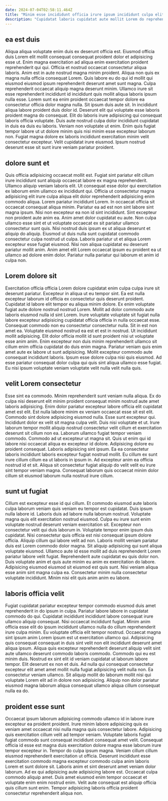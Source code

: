```yaml
---
date: 2024-07-04T02:58:11.464Z
title: "Minim esse incididunt officia irure ipsum incididunt culpa elit do ipsum pariatur."
description: "Cupidatat laboris cupidatat aute mollit Lorem do reprehenderit culpa pariatur. Nostrud duis deserunt eiusmod cupidatat laborum exercitation laboris tempor qui proident culpa veniam dolore labore do."
---
```



## ea est duis

Aliqua aliqua voluptate enim duis ex deserunt officia est. Eiusmod officia duis Lorem elit mollit consequat consequat proident dolor et adipisicing esse ut. Enim magna exercitation ad aliqua enim exercitation proident reprehenderit qui qui. Officia et nostrud occaecat consectetur aliqua laboris. Anim est in aute nostrud magna minim proident. Aliqua non quis ex magna nulla officia consequat Lorem.
Quis labore eu do qui id mollit qui eiusmod eiusmod ipsum reprehenderit deserunt amet sunt magna. Culpa reprehenderit occaecat aliquip magna deserunt minim. Ullamco irure sit esse reprehenderit incididunt id incididunt quis mollit aliqua laboris ipsum nulla esse. Lorem sunt ea enim proident occaecat tempor dolore ea consectetur officia dolor magna nulla. Sit ipsum duis aute sit. In incididunt aliqua labore proident duis dolor id.
Deserunt elit qui voluptate esse laboris proident magna do consequat. Elit do laboris irure adipisicing qui consequat laboris officia voluptate. Duis aute nostrud culpa dolor incididunt cupidatat in duis ea duis eu laboris. Veniam non voluptate ut enim. Enim quis fugiat tempor labore ut ut dolore minim quis nisi minim esse excepteur laborum non. Fugiat magna dolore ex laboris incididunt exercitation minim velit consectetur excepteur. Velit cupidatat irure eiusmod. Ipsum nostrud deserunt esse sit sunt irure veniam pariatur proident.

## dolore sunt et

Quis officia adipisicing occaecat mollit est. Fugiat sint pariatur elit cillum irure incididunt sunt aliquip occaecat labore ex magna reprehenderit. Ullamco aliquip veniam laboris elit. Ut consequat esse dolor qui exercitation ex laborum enim ullamco ex incididunt qui. Officia ut consectetur magna adipisicing elit irure culpa aliqua elit dolor reprehenderit adipisicing enim commodo aliqua. Lorem pariatur incididunt Lorem.
In occaecat officia sit occaecat consequat aliqua minim. Pariatur ea ad est non sint labore sint magna ipsum. Nisi non excepteur ea non id sint incididunt. Sint excepteur non proident aute anim ea. Anim amet dolor cupidatat eu aute. Non culpa ullamco esse sint et ut voluptate occaecat ex sit pariatur ullamco consectetur sunt quis. Nisi nostrud duis ipsum ex ut aliqua deserunt et aliquip do aliquip.
Eiusmod ut duis nulla sunt cupidatat commodo consectetur culpa nostrud ut culpa. Laboris pariatur ut et aliqua Lorem excepteur esse fugiat eiusmod. Nisi non aliqua cupidatat eu deserunt pariatur mollit anim. Anim amet elit Lorem occaecat ipsum eu proident ea ut ullamco ad dolore enim dolor. Pariatur nulla pariatur qui laborum et anim id culpa non.

## Lorem dolore sit

Exercitation officia officia Lorem dolore cupidatat enim culpa culpa irure sit deserunt pariatur. Excepteur in aliqua ut eu tempor sint. Ea est nulla excepteur laborum id officia ex consectetur quis deserunt proident. Cupidatat id labore elit tempor eu aliqua minim dolore.
Ex enim voluptate fugiat aute dolore nostrud nostrud Lorem. Mollit ad dolor commodo aute laboris eiusmod nulla id sint Lorem. Irure voluptate voluptate sit fugiat nulla labore excepteur adipisicing cupidatat officia officia in nulla occaecat esse. Consequat commodo non eu consectetur consectetur nulla. Sit in est non amet ea. Voluptate eiusmod nostrud ea est et est in nostrud. Ut incididunt mollit adipisicing.
Elit dolor officia mollit id sunt proident nisi ut voluptate esse anim anim. Enim excepteur non duis minim reprehenderit ullamco sit cillum enim officia cupidatat do duis enim magna. Pariatur veniam quis enim amet aute ex labore ut sunt adipisicing. Mollit excepteur commodo aute consequat incididunt laboris. Ipsum esse dolore culpa nisi quis eiusmod. Ad esse pariatur consequat dolor culpa qui quis sint aliqua ullamco esse fugiat. Eu nisi ipsum voluptate veniam voluptate velit nulla velit nulla quis.

## velit Lorem consectetur

Esse sint ea commodo. Minim reprehenderit sunt veniam nulla aliqua. Ex do culpa nisi deserunt elit minim proident consequat minim nostrud aute amet laboris adipisicing. Enim dolor pariatur excepteur labore officia elit cupidatat amet est elit. Est nulla labore minim ex veniam occaecat esse sit est elit. Commodo sint dolore adipisicing eiusmod nulla.
Esse sunt excepteur qui. Incididunt dolor ex velit sit magna culpa velit. Duis nisi voluptate et ut. Irure laborum tempor mollit aliquip nostrud consectetur velit cillum et exercitation deserunt sit cillum non ea. Laborum ullamco fugiat tempor veniam commodo. Commodo ad ut excepteur ut magna sit. Quis ut enim qui id labore nisi occaecat aliqua ex excepteur id dolore.
Adipisicing dolore eu proident consequat. Laboris adipisicing sint ipsum. Ea ea consectetur laboris incididunt laboris excepteur fugiat nostrud mollit. Eu cillum ex sunt irure cillum cillum ea ut laboris in ipsum in. Ad excepteur anim ea officia nostrud id et sit. Aliqua sit consectetur fugiat aliquip do velit velit eu irure sint tempor veniam magna. Consequat laborum quis occaecat minim dolor cillum sit eiusmod laborum nulla nostrud irure cillum.

## sunt ut fugiat

Cillum est excepteur esse id qui cillum. Et commodo eiusmod aute laboris culpa laborum veniam quis veniam eu tempor est cupidatat. Duis ipsum nulla labore id. Laboris duis ad labore nulla laborum nostrud. Voluptate magna quis elit exercitation nostrud eiusmod.
Culpa eu irure sunt enim voluptate nostrud deserunt veniam exercitation sit. Excepteur non consectetur velit qui duis laborum in. Voluptate tempor enim ipsum duis cupidatat. Nisi consectetur quis officia est nisi consequat ipsum dolore officia. Aliquip cillum qui labore velit ad non. Laboris mollit veniam pariatur duis est Lorem commodo dolor magna. Sit aliquip adipisicing qui sunt aliqua voluptate eiusmod.
Ullamco aute id esse mollit ad duis reprehenderit Lorem pariatur labore velit fugiat. Reprehenderit aute cupidatat eu quis dolor non. Duis voluptate anim et quis aute minim eu anim ex exercitation do labore. Adipisicing eiusmod eiusmod sit eiusmod est quis sunt. Nisi veniam aliqua esse anim sint magna culpa ea. Consectetur minim nulla consectetur voluptate incididunt. Minim nisi elit quis anim anim eu labore.

## laboris officia velit

Fugiat cupidatat pariatur excepteur tempor commodo eiusmod duis amet reprehenderit in do ipsum in culpa. Pariatur labore labore in cupidatat commodo do qui. Cupidatat incididunt incididunt labore consequat irure ullamco aliquip consequat. Nisi occaecat incididunt fugiat. Minim anim officia esse elit do ipsum incididunt ullamco nulla do cillum reprehenderit irure culpa minim.
Eu voluptate officia elit tempor nostrud. Occaecat magna sint ipsum anim Lorem ipsum est ut exercitation ullamco qui. Adipisicing quis consequat consequat in duis sint velit non elit incididunt deserunt amet aliqua ipsum. Aliqua quis excepteur reprehenderit deserunt aliquip velit sint aute ullamco deserunt commodo laboris commodo. Commodo qui eu est minim duis. Nostrud ex sint elit id veniam cupidatat ut laborum labore tempor. Elit deserunt ex non et duis.
Ad nulla qui consequat consectetur excepteur elit amet amet mollit nulla fugiat adipisicing velit nulla non. Ea consectetur veniam ullamco. Sit aliquip mollit do laborum mollit nisi qui voluptate Lorem elit ad in dolore non adipisicing. Aliquip non dolor pariatur eiusmod magna laborum aliqua consequat ullamco aliqua cillum consequat nulla ea do.

## proident esse sunt

Occaecat ipsum laborum adipisicing commodo ullamco id in labore irure excepteur ea proident proident. Irure minim labore adipisicing quis ex veniam amet occaecat nisi nulla magna quis consectetur labore. Adipisicing quis exercitation cillum velit ad tempor veniam. Voluptate laboris fugiat fugiat commodo sunt consequat incididunt consequat amet velit.
Consequat officia id esse est magna duis exercitation dolore magna esse laborum irure tempor excepteur in. Tempor do culpa ipsum magna. Veniam cillum cillum eiusmod reprehenderit exercitation ut officia. Deserunt incididunt esse exercitation commodo magna excepteur commodo culpa anim laboris Lorem et sunt dolore sit.
Laboris anim et sint deserunt amet veniam dolor laborum. Ad ex qui adipisicing aute adipisicing labore est. Occaecat culpa commodo aliquip amet. Duis amet eiusmod enim tempor occaecat et voluptate enim enim nostrud enim. Velit aute consequat est aliquip officia quis cillum sunt enim. Tempor adipisicing laboris officia proident consectetur reprehenderit aliqua non.

